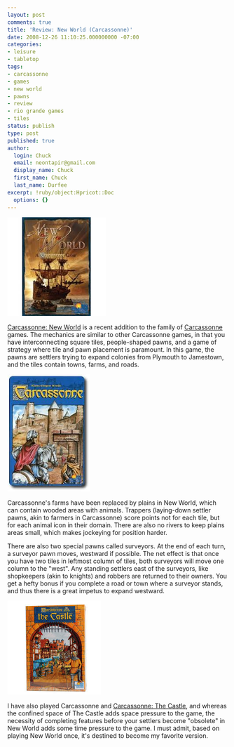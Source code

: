 ```yaml
---
layout: post
comments: true
title: 'Review: New World (Carcassonne)'
date: 2008-12-26 11:10:25.000000000 -07:00
categories:
- leisure
- tabletop
tags:
- carcassonne
- games
- new world
- pawns
- review
- rio grande games
- tiles
status: publish
type: post
published: true
author:
  login: Chuck
  email: neontapir@gmail.com
  display_name: Chuck
  first_name: Chuck
  last_name: Durfee
excerpt: !ruby/object:Hpricot::Doc
  options: {}
---
```

![Carcassonne: New World](/assets/carcassonne-new-world.jpeg)

[Carcassonne: New World](http://www.amazon.com/gp/product/B001F7S4UU?ie=UTF8&tag=netacahieeglu-20&linkCode=as2&camp=1789&creative=9325&creativeASIN=B001F7S4UU) is a recent addition to the family of [Carcassonne](http://www.amazon.com/gp/product/B00005UNAX?ie=UTF8&tag=netacahieeglu-20&linkCode=as2&camp=1789&creative=9325&creativeASIN=B00005UNAX)
games. The mechanics are similar to other Carcassonne games, in that you have interconnecting square tiles, people-shaped pawns, and a game of strategy where tile and pawn placement is paramount. In this game, the pawns are settlers trying to expand colonies from Plymouth to Jamestown, and the tiles contain towns, farms, and roads.

![Carcassonne](/assets/carcassonne.jpeg)

Carcassonne's farms have been replaced by plains in New World, which can contain wooded areas with animals. Trappers (laying-down settler pawns, akin to farmers in Carcassonne) score points not for each tile, but for each animal icon in their domain. There are also no rivers to keep plains areas small, which makes jockeying for position harder.

There are also two special pawns called surveyors. At the end of each turn, a surveyor pawn moves, westward if possible. The net effect is that once you have two tiles in leftmost column of tiles, both surveyors will move one column to the "west". Any standing settlers east of the surveyors, like shopkeepers (akin to knights) and robbers are returned to their owners. You get a hefty bonus if you complete a road or town where a surveyor stands, and thus there is a great impetus to expand westward.

![Carcassonne: The Castle](/assets/carcassonne-castle.jpeg)

I have also played Carcassonne and [Carcassonne: The Castle](http://www.amazon.com/gp/product/B0007V1LTG?ie=UTF8&tag=netacahieeglu-20&linkCode=as2&camp=1789&creative=9325&creativeASIN=B0007V1LTG), and whereas the confined space of The Castle adds space pressure to the game, the necessity of completing features before your settlers become "obsolete" in New World adds some time pressure to the game. I must admit, based on playing New World once, it's destined to become my favorite version.
